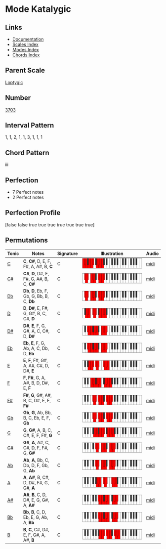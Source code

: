 # Mode Katalygic

## Links

- [Documentation](README.md)
- [Scales Index](Scales.md)
- [Modes Index](Modes.md)
- [Chords Index](Chords.md)

## Parent Scale

[Loptygic](ScaleLoptygic.md)

## Number

[3703](https://ianring.com/musictheory/scales/3703)

## Interval Pattern

1, 1, 2, 1, 1, 3, 1, 1, 1

## Chord Pattern

iii

## Perfection

- 7 Perfect notes
- 2 Perfect notes

## Perfection Profile

[false false true true true true true true true]

## Permutations

| Tonic | Notes | Signature | Illustration | Audio |
|-------|-------|-----------|--------------|-------|
| [C](ModeCNaturalKatalygic.md) | **C**, **C#**, D, E, F, F#, A, A#, B, **C** | C | ![CNaturalKatalygic](ModeCNaturalKatalygic.png) | [midi](https://github.com/edipermadi/music/blob/main/docs/ModeCNaturalKatalygic.mid?raw=true) |
| [C#](ModeCSharpKatalygic.md) | **C#**, **D**, D#, F, F#, G, A#, B, C, **C#** | C | ![CSharpKatalygic](ModeCSharpKatalygic.png) | [midi](https://github.com/edipermadi/music/blob/main/docs/ModeCSharpKatalygic.mid?raw=true) |
| [Db](ModeDFlatKatalygic.md) | **Db**, **D**, Eb, F, Gb, G, Bb, B, C, **Db** | C | ![DFlatKatalygic](ModeDFlatKatalygic.png) | [midi](https://github.com/edipermadi/music/blob/main/docs/ModeDFlatKatalygic.mid?raw=true) |
| [D](ModeDNaturalKatalygic.md) | **D**, **D#**, E, F#, G, G#, B, C, C#, **D** | C | ![DNaturalKatalygic](ModeDNaturalKatalygic.png) | [midi](https://github.com/edipermadi/music/blob/main/docs/ModeDNaturalKatalygic.mid?raw=true) |
| [D#](ModeDSharpKatalygic.md) | **D#**, **E**, F, G, G#, A, C, C#, D, **D#** | C | ![DSharpKatalygic](ModeDSharpKatalygic.png) | [midi](https://github.com/edipermadi/music/blob/main/docs/ModeDSharpKatalygic.mid?raw=true) |
| [Eb](ModeEFlatKatalygic.md) | **Eb**, **E**, F, G, Ab, A, C, Db, D, **Eb** | C | ![EFlatKatalygic](ModeEFlatKatalygic.png) | [midi](https://github.com/edipermadi/music/blob/main/docs/ModeEFlatKatalygic.mid?raw=true) |
| [E](ModeENaturalKatalygic.md) | **E**, **F**, F#, G#, A, A#, C#, D, D#, **E** | C | ![ENaturalKatalygic](ModeENaturalKatalygic.png) | [midi](https://github.com/edipermadi/music/blob/main/docs/ModeENaturalKatalygic.mid?raw=true) |
| [F](ModeFNaturalKatalygic.md) | **F**, **F#**, G, A, A#, B, D, D#, E, **F** | C | ![FNaturalKatalygic](ModeFNaturalKatalygic.png) | [midi](https://github.com/edipermadi/music/blob/main/docs/ModeFNaturalKatalygic.mid?raw=true) |
| [F#](ModeFSharpKatalygic.md) | **F#**, **G**, G#, A#, B, C, D#, E, F, **F#** | C | ![FSharpKatalygic](ModeFSharpKatalygic.png) | [midi](https://github.com/edipermadi/music/blob/main/docs/ModeFSharpKatalygic.mid?raw=true) |
| [Gb](ModeGFlatKatalygic.md) | **Gb**, **G**, Ab, Bb, B, C, Eb, E, F, **Gb** | C | ![GFlatKatalygic](ModeGFlatKatalygic.png) | [midi](https://github.com/edipermadi/music/blob/main/docs/ModeGFlatKatalygic.mid?raw=true) |
| [G](ModeGNaturalKatalygic.md) | **G**, **G#**, A, B, C, C#, E, F, F#, **G** | C | ![GNaturalKatalygic](ModeGNaturalKatalygic.png) | [midi](https://github.com/edipermadi/music/blob/main/docs/ModeGNaturalKatalygic.mid?raw=true) |
| [G#](ModeGSharpKatalygic.md) | **G#**, **A**, A#, C, C#, D, F, F#, G, **G#** | C | ![GSharpKatalygic](ModeGSharpKatalygic.png) | [midi](https://github.com/edipermadi/music/blob/main/docs/ModeGSharpKatalygic.mid?raw=true) |
| [Ab](ModeAFlatKatalygic.md) | **Ab**, **A**, Bb, C, Db, D, F, Gb, G, **Ab** | C | ![AFlatKatalygic](ModeAFlatKatalygic.png) | [midi](https://github.com/edipermadi/music/blob/main/docs/ModeAFlatKatalygic.mid?raw=true) |
| [A](ModeANaturalKatalygic.md) | **A**, **A#**, B, C#, D, D#, F#, G, G#, **A** | C | ![ANaturalKatalygic](ModeANaturalKatalygic.png) | [midi](https://github.com/edipermadi/music/blob/main/docs/ModeANaturalKatalygic.mid?raw=true) |
| [A#](ModeASharpKatalygic.md) | **A#**, **B**, C, D, D#, E, G, G#, A, **A#** | C | ![ASharpKatalygic](ModeASharpKatalygic.png) | [midi](https://github.com/edipermadi/music/blob/main/docs/ModeASharpKatalygic.mid?raw=true) |
| [Bb](ModeBFlatKatalygic.md) | **Bb**, **B**, C, D, Eb, E, G, Ab, A, **Bb** | C | ![BFlatKatalygic](ModeBFlatKatalygic.png) | [midi](https://github.com/edipermadi/music/blob/main/docs/ModeBFlatKatalygic.mid?raw=true) |
| [B](ModeBNaturalKatalygic.md) | **B**, **C**, C#, D#, E, F, G#, A, A#, **B** | C | ![BNaturalKatalygic](ModeBNaturalKatalygic.png) | [midi](https://github.com/edipermadi/music/blob/main/docs/ModeBNaturalKatalygic.mid?raw=true) |
